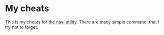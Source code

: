 # My cheats
This is my cheats for [the navi utility](https://github.com/denisidoro/navi). There are many simple command, that I try not to forget.